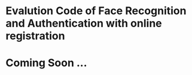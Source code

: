 # Evalution Code of Face Recognition and Authentication with online registration
#  Coming Soon ...
